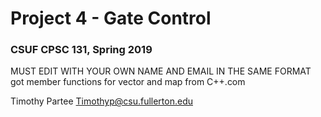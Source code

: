 # Project 4 - Gate Control
### CSUF CPSC 131, Spring 2019

MUST EDIT WITH YOUR OWN NAME AND EMAIL IN THE SAME FORMAT
got member functions for vector and map from C++.com

Timothy Partee Timothyp@csu.fullerton.edu
